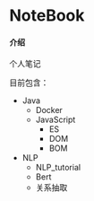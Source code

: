 # NoteBook

#### 介绍
个人笔记

目前包含：

- Java
  - Docker
  - JavaScript
    - ES
    - DOM
    - BOM
- NLP
  - NLP_tutorial
  - Bert
  - 关系抽取

